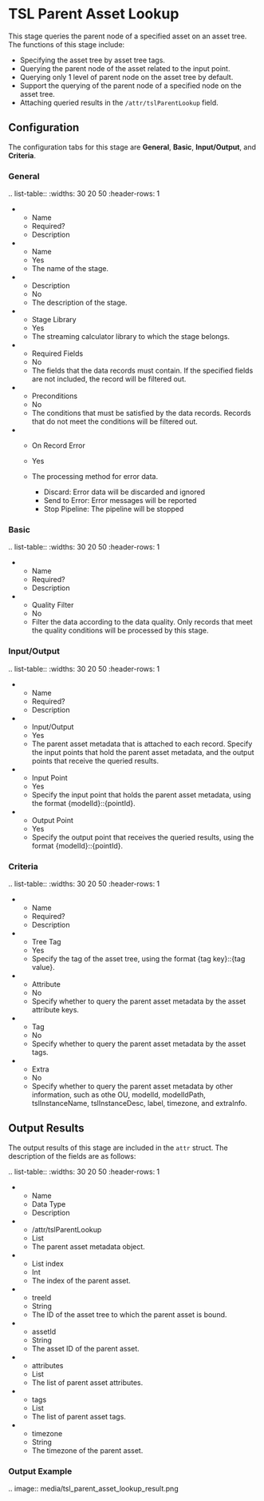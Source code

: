 # TSL Parent Asset Lookup

This stage queries the parent node of a specified asset on an asset tree. The functions of this stage include:

- Specifying the asset tree by asset tree tags.
- Querying the parent node of the asset related to the input point.
- Querying only 1 level of parent node on the asset tree by default.
- Support the querying of the parent node of a specified node on the asset tree.
- Attaching queried results in the `/attr/tslParentLookup` field.


## Configuration

The configuration tabs for this stage are **General**, **Basic**, **Input/Output**, and **Criteria**. 

### General

.. list-table::
   :widths: 30 20 50
   :header-rows: 1

   * - Name
     - Required?
     - Description
   * - Name
     - Yes
     - The name of the stage.
   * - Description
     - No
     - The description of the stage.
   * - Stage Library
     - Yes
     - The streaming calculator library to which the stage belongs.
   * - Required Fields
     - No
     - The fields that the data records must contain. If the specified fields are not included, the record will be filtered out.
   * - Preconditions
     - No
     - The conditions that must be satisfied by the data records. Records that do not meet the conditions will be filtered out.
   * - On Record Error
     - Yes
     - The processing method for error data.

       + Discard: Error data will be discarded and ignored
       + Send to Error: Error messages will be reported
       + Stop Pipeline: The pipeline will be stopped

### Basic

.. list-table::
   :widths: 30 20 50
   :header-rows: 1

   * - Name
     - Required?
     - Description
   * - Quality Filter
     - No
     - Filter the data according to the data quality. Only records that meet the quality conditions will be processed by this stage.

### Input/Output

.. list-table::
   :widths: 30 20 50
   :header-rows: 1

   * - Name
     - Required?
     - Description
   * - Input/Output
     - Yes
     - The parent asset metadata that is attached to each record. Specify the input points that hold the parent asset metadata, and the output points that receive the queried results.
   * - Input Point
     - Yes
     - Specify the input point that holds the parent asset metadata, using the format {modelId}::{pointId}.
   * - Output Point
     - Yes
     - Specify the output point that receives the queried results, using the format {modelId}::{pointId}.

### Criteria

.. list-table::
   :widths: 30 20 50
   :header-rows: 1

   * - Name
     - Required?
     - Description
   * - Tree Tag
     - Yes
     - Specify the tag of the asset tree, using the format {tag key}::{tag value}.
   * - Attribute
     - No
     - Specify whether to query the parent asset metadata by the asset attribute keys.
   * - Tag
     - No
     - Specify whether to query the parent asset metadata by the asset tags.
   * - Extra
     - No
     - Specify whether to query the parent asset metadata by other information, such as othe OU, modelId, modelIdPath, tslInstanceName, tslInstanceDesc, label, timezone, and extraInfo.

## Output Results

The output results of this stage are included in the `attr` struct. The description of the fields are as follows:

.. list-table::
   :widths: 30 20 50
   :header-rows: 1

   * - Name
     - Data Type
     - Description
   * - /attr/tslParentLookup
     - List<Parent>
     - The parent asset metadata object.
   * - List index
     - Int
     - The index of the parent asset.
   * - treeId
     - String
     - The ID of the asset tree to which the parent asset is bound.
   * - assetId
     - String
     - The asset ID of the parent asset.
   * - attributes
     - List<attributeId>
     - The list of parent asset attributes.
   * - tags
     - List<tagId>
     - The list of parent asset tags.
   * - timezone
     - String
     - The timezone of the parent asset.

### Output Example

.. image:: media/tsl_parent_asset_lookup_result.png

<!--end-->
